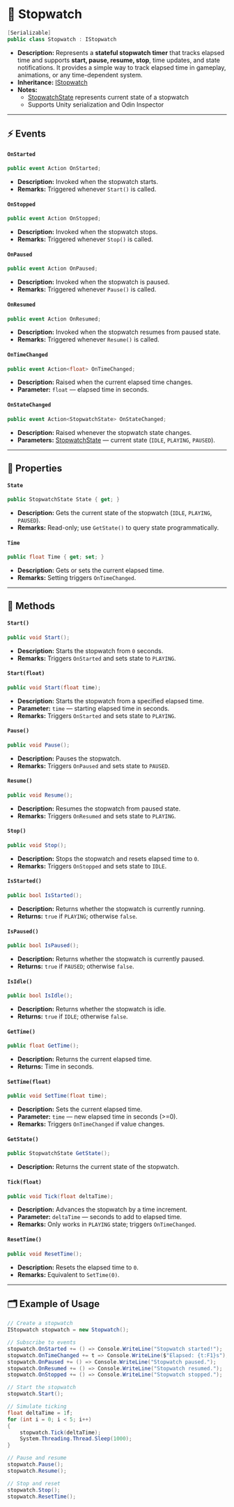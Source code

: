 # 🧩 Stopwatch

```csharp
[Serializable]
public class Stopwatch : IStopwatch
```

- **Description:** Represents a **stateful stopwatch timer** that tracks elapsed time and supports **start, pause,
  resume, stop**, time updates, and state notifications. It provides a simple way to
  track elapsed time in gameplay, animations, or any time-dependent system.
- **Inheritance:** [IStopwatch](IStopwatch.md)
- **Notes:**
    - [StopwatchState](StopwatchState.md) represents current state of a stopwatch
    - Supports Unity serialization and Odin Inspector

---

## ⚡ Events

#### `OnStarted`

```csharp
public event Action OnStarted;  
```

- **Description:** Invoked when the stopwatch starts.
- **Remarks:** Triggered whenever `Start()` is called.

#### `OnStopped`

```csharp
public event Action OnStopped;  
```

- **Description:** Invoked when the stopwatch stops.
- **Remarks:** Triggered whenever `Stop()` is called.

#### `OnPaused`

```csharp
public event Action OnPaused;  
```

- **Description:** Invoked when the stopwatch is paused.
- **Remarks:** Triggered whenever `Pause()` is called.

#### `OnResumed`

```csharp
public event Action OnResumed;  
```

- **Description:** Invoked when the stopwatch resumes from paused state.
- **Remarks:** Triggered whenever `Resume()` is called.

#### `OnTimeChanged`

```csharp  
public event Action<float> OnTimeChanged;  
```

- **Description:** Raised when the current elapsed time changes.
- **Parameter:** `float` — elapsed time in seconds.

#### `OnStateChanged`

```csharp  
public event Action<StopwatchState> OnStateChanged;  
```

- **Description:** Raised whenever the stopwatch state changes.
- **Parameters:** [StopwatchState](StopwatchState.md) — current state (`IDLE`, `PLAYING`, `PAUSED`).

---

## 🔑 Properties

#### `State`

```csharp  
public StopwatchState State { get; }  
```

- **Description:** Gets the current state of the stopwatch (`IDLE`, `PLAYING`, `PAUSED`).
- **Remarks:** Read-only; use `GetState()` to query state programmatically.

#### `Time`

```csharp 
public float Time { get; set; }  
```

- **Description:** Gets or sets the current elapsed time.
- **Remarks:** Setting triggers `OnTimeChanged`.

---

## 🏹 Methods

#### `Start()`

```csharp  
public void Start();  
```

- **Description:** Starts the stopwatch from `0` seconds.
- **Remarks:** Triggers `OnStarted` and sets state to `PLAYING`.

#### `Start(float)`

```csharp  
public void Start(float time);  
```

- **Description:** Starts the stopwatch from a specified elapsed time.
- **Parameter:** `time` — starting elapsed time in seconds.
- **Remarks:** Triggers `OnStarted` and sets state to `PLAYING`.

#### `Pause()`

```csharp  
public void Pause();  
```

- **Description:** Pauses the stopwatch.
- **Remarks:** Triggers `OnPaused` and sets state to `PAUSED`.

#### `Resume()`

```csharp  
public void Resume();  
```

- **Description:** Resumes the stopwatch from paused state.
- **Remarks:** Triggers `OnResumed` and sets state to `PLAYING`.

#### `Stop()`

```csharp  
public void Stop();  
```

- **Description:** Stops the stopwatch and resets elapsed time to `0`.
- **Remarks:** Triggers `OnStopped` and sets state to `IDLE`.

#### `IsStarted()`

```csharp  
public bool IsStarted();  
```

- **Description:** Returns whether the stopwatch is currently running.
- **Returns:** `true` if `PLAYING`; otherwise `false`.

#### `IsPaused()`

```csharp  
public bool IsPaused();  
```

- **Description:** Returns whether the stopwatch is currently paused.
- **Returns:** `true` if `PAUSED`; otherwise `false`.

#### `IsIdle()`

```csharp  
public bool IsIdle();  
```

- **Description:** Returns whether the stopwatch is idle.
- **Returns:** `true` if `IDLE`; otherwise `false`.

#### `GetTime()`

```csharp  
public float GetTime();  
```

- **Description:** Returns the current elapsed time.
- **Returns:** Time in seconds.

#### `SetTime(float)`

```csharp  
public void SetTime(float time);  
```

- **Description:** Sets the current elapsed time.
- **Parameter:** `time` — new elapsed time in seconds (>=0).
- **Remarks:** Triggers `OnTimeChanged` if value changes.

#### `GetState()`

```csharp  
public StopwatchState GetState();  
```

- **Description:** Returns the current state of the stopwatch.

#### `Tick(float)`

```csharp  
public void Tick(float deltaTime);  
```

- **Description:** Advances the stopwatch by a time increment.
- **Parameter:** `deltaTime` — seconds to add to elapsed time.
- **Remarks:** Only works in `PLAYING` state; triggers `OnTimeChanged`.

#### `ResetTime()`

```csharp  
public void ResetTime();  
```

- **Description:** Resets the elapsed time to `0`.
- **Remarks:** Equivalent to `SetTime(0)`.

---

## 🗂 Example of Usage

```csharp  
// Create a stopwatch
IStopwatch stopwatch = new Stopwatch();

// Subscribe to events
stopwatch.OnStarted += () => Console.WriteLine("Stopwatch started!");
stopwatch.OnTimeChanged += t => Console.WriteLine($"Elapsed: {t:F1}s");
stopwatch.OnPaused += () => Console.WriteLine("Stopwatch paused.");
stopwatch.OnResumed += () => Console.WriteLine("Stopwatch resumed.");
stopwatch.OnStopped += () => Console.WriteLine("Stopwatch stopped.");

// Start the stopwatch
stopwatch.Start();

// Simulate ticking
float deltaTime = 1f;
for (int i = 0; i < 5; i++)
{
    stopwatch.Tick(deltaTime);
    System.Threading.Thread.Sleep(1000);
}

// Pause and resume
stopwatch.Pause();
stopwatch.Resume();

// Stop and reset
stopwatch.Stop();
stopwatch.ResetTime();
```